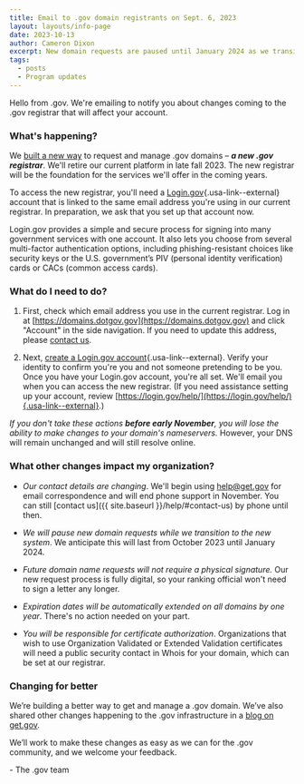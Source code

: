 ```yaml
---
title: Email to .gov domain registrants on Sept. 6, 2023
layout: layouts/info-page
date: 2023-10-13
author: Cameron Dixon
excerpt: New domain requests are paused until January 2024 as we transition to new infrastructure.
tags:
  - posts
  - Program updates
---
```


Hello from .gov. We're emailing to notify you about changes coming to the .gov registrar that will affect your account.

### What's happening?

We [built a new way](../2023/9/6/infrastructure-as-a-public-service/) to request and manage .gov domains – _**a new .gov registrar**_. We'll retire our current platform in late fall 2023. The new registrar will be the foundation for the services we'll offer in the coming years.

To access the new registrar, you'll need a [Login.gov](https://login.gov){.usa-link--external} account that is linked to the same email address you're using in our current registrar. In preparation, we ask that you set up that account now. 

Login.gov provides a simple and secure process for signing into many government services with one account. It also lets you choose from several multi-factor authentication options, including phishing-resistant choices like security keys or the U.S. government’s PIV (personal identity verification) cards or CACs (common access cards). 

### What do I need to do?

1.  First, check which email address you use in the current registrar. Log in at [https://domains.dotgov.gov](https://domains.dotgov.gov) and click "Account" in the side navigation. If you need to update this address, please [contact us](../../contact).

2.  Next, [create a Login.gov account](https://www.login.gov/create-an-account/){.usa-link--external}. Verify your identity to confirm you're you and not someone pretending to be you. Once you have your Login.gov account, you're all set. We'll email you when you can access the new registrar. (If you need assistance setting up your account, review [https://login.gov/help/](https://login.gov/help/){.usa-link--external}.)

*If you don't take these actions **before early November**, you will lose the ability to make changes to your domain's nameservers.* However, your DNS will remain unchanged and will still resolve online.

### What other changes impact my organization?

* *Our contact details are changing*. We'll begin using help@get.gov for email correspondence and will end phone support in November. You can still [contact us]({{ site.baseurl }}/help/#contact-us) by phone until then.

* *We will pause new domain requests while we transition to the new system*. We anticipate this will last from October 2023 until January 2024. 

* *Future domain name requests will not require a physical signature.* Our new request process is fully digital, so your ranking official won't need to sign a letter any longer.

* *Expiration dates will be automatically extended on all domains by one year*. There's no action needed on your part.

* *You will be responsible for certificate authorization*. Organizations that wish to use Organization Validated or Extended Validation certificates will need a public security contact in Whois for your domain, which can be set at our registrar.

### Changing for better

We’re building a better way to get and manage a .gov domain. We’ve also shared other changes happening to the .gov infrastructure in a [blog on get.gov](../2023/9/6/infrastructure-as-a-public-service/). 

We’ll work to make these changes as easy as we can for the .gov community, and we welcome your feedback.  

\- The .gov team 

